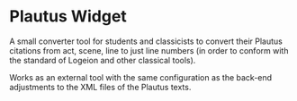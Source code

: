 # Plautus Widget

A small converter tool for students and classicists to convert their Plautus citations from act, scene, line to just 
line numbers (in order to conform with the standard of Logeion and other classical tools). 

Works as an external tool with the same configuration as the back-end adjustments to the XML files of the Plautus texts. 

